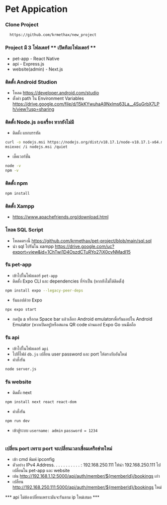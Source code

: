 
# Pet Appication

### Clone Project
```bash
  https://github.com/krmethax/new_project
```
### Project มี 3 โฟลเดอร์ ** เปิดทีละโฟลเดอร์ **
- pet-app - React Native
- api - Express.js
- website(admin) - Next.js

### ติดตั้ง Android Studion
- โหลด https://developer.android.com/studio
- ตั้งค่า path ใน Environment Variables https://drive.google.com/file/d/15kKYwuhaA9Nxlms63La__4SuGrbX7LPh/view?usp=sharing

### ติดตั้ง Node.js ลงเครื่อง หากยังไม่มี
- ติดตั้ง แยกบรรทัด
```bash
curl -o nodejs.msi https://nodejs.org/dist/v18.17.1/node-v18.17.1-x64.msi
msiexec /i nodejs.msi /quiet
```
- เช็คเวอร์ชั่น
```bash
node -v
npm -v
```
### ติดตั้ง npm
```bash
npm install
```
### ติดตั้ง Xampp
- https://www.apachefriends.org/download.html

### โหลด SQL Script
- โหลดตรงนี้ https://github.com/krmethax/pet-project/blob/main/sql.sql 
- นำ sql ไปรันใน xampp https://drive.google.com/uc?export=view&id=1ChTwi1D4OszdCTuRYo27iX0cvNMadI15

### รัน pet-app
- เข้าไปในโฟลเดอร์ `pet-app`
- ติดตั้ง Expo CLI และ dependencies ที่จำเป็น (หากยังไม่ได้ติดตั้ง)
```bash 
npm install expo --legacy-peer-deps
```
- รันแอปด้วย Expo
```bash 
npx expo start
```
- กดปุ่ม a หรือกด Space bar แล้วเลือก Android emulatorเพื่อรันแอปใน Android Emulator (หากเปิดอยู่)หรือสแกน QR code ผ่านแอป Expo Go บนมือถือ

### รัน api
- เข้าไปในโฟลเดอร์ `api`
- ไปที่ไฟล์ `db.js` เปลี่ยน user password และ port ให้ตรงกับอันใหม่
- คำสั่งรัน
```bash 
node server.js
```

### รัน website 
- ติดตั้ง next
```bash 
npm install next react react-dom
```
- คำสั่งรัน
```bash 
npm run dev
```
- เข้าสู่ระบบ `username: admin` `password = 1234`
#
### เปลี่ยน port เพราะ port จะเปลี่ยนเวลาเชื่อมเครือข่ายใหม่
- เข้า cmd พิมพ์ ipconfig
- ตัวอย่าง IPv4 Address. . . . . . . . . . . : 192.168.250.111 ให้นำ 192.168.250.111 ไปเปลี่ยนใน pet-app และ website 
- เช่น http://192.168.1.12:5000/api/auth/member/${memberId}/bookings เก่า
- เปลี่ยน http://192.168.250.111:5000/api/auth/member/${memberId}/bookings ใหม่

*** api ไม่ต้องเปลี่ยนเพราะมันจะรันตาม ip ใหม่เสมอ ***
